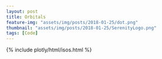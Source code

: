 ```yaml
---
layout: post
title: Orbitals
feature-img: "assets/img/posts/2018-01-25/dot.png"
thumbnail: "assets/img/posts/2018-01-25/SerenityLogo.png"
tags: [Code]
---
```


{% include plotly/html/isos.html %}
